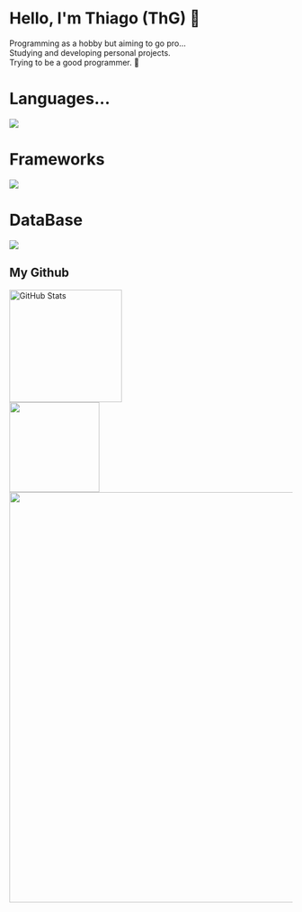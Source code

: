 # Hello, I'm Thiago (ThG) 🧩
<div>	
	Programming as a hobby but aiming to go pro... </br>
	Studying and developing personal projects. </br>
	Trying to be a good programmer. 🧃
</div>

# Languages...
<div>
  <a href='https://skillicons.dev'>
    <img src='https://skillicons.dev/icons?i=python,html,css,js'/>
  </a>
</div>

# Frameworks
<div>
  <a href='https://skillicons.dev'>
    <img src='https://skillicons.dev/icons?i=django,react'/>
  </a>
</div>

# DataBase
<div>
  <a href='https://skillicons.dev'>
    <img src='https://skillicons.dev/icons?i=mysql'/>
  </a>
</div>

## My Github  
<div>
   <img 
      alt="GitHub Stats" 
      height="200" 
      src="https://github-readme-stats.vercel.app/api/top-langs/?username=ithiagodev&layout=compact&langs_count=16&theme=chartreuse-dark" 
  />
</div>

<div>
  <img
    style="min-width: 160px;"
    height="160"
    src="https://streak-stats.demolab.com/?user=ithiagodev&theme=chartreuse_dark&hide_border=true&date_format=M%20j%5B%2C%20Y%5D"
  />
</div>

<div>
  <img
    width="730"
    src="http://github-profile-summary-cards.vercel.app/api/cards/profile-details?username=ithiagodev&theme=chartreuse_dark"
  />
</div>
